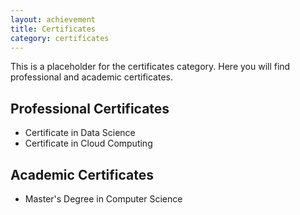 ```yaml
---
layout: achievement
title: Certificates
category: certificates
---
```



This is a placeholder for the certificates category. Here you will find professional and academic certificates.

## Professional Certificates
- Certificate in Data Science
- Certificate in Cloud Computing

## Academic Certificates
- Master's Degree in Computer Science
